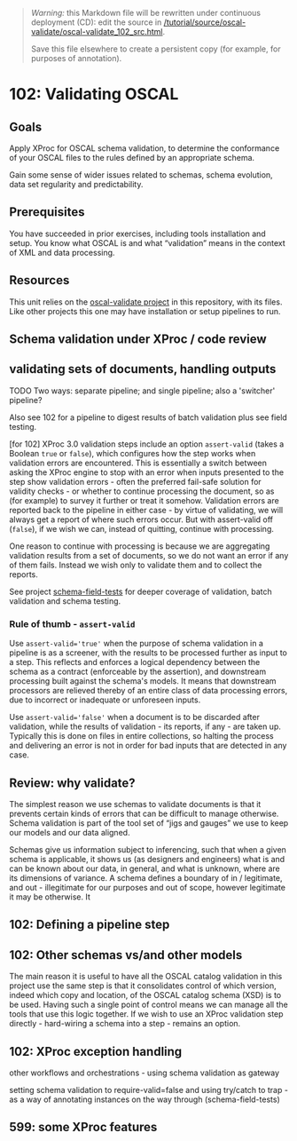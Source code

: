 
> *Warning:* this Markdown file will be rewritten under continuous deployment (CD): edit the source in [/tutorial/source/oscal-validate/oscal-validate_102_src.html](../../../tutorial/source/oscal-validate/oscal-validate_102_src.html).
> 
> Save this file elsewhere to create a persistent copy (for example, for purposes of annotation).

# 102: Validating OSCAL

## Goals

Apply XProc for OSCAL schema validation, to determine the conformance of your OSCAL files to the rules defined by an appropriate schema.

Gain some sense of wider issues related to schemas, schema evolution, data set regularity and predictability.

## Prerequisites

You have succeeded in prior exercises, including tools installation and setup. You know what OSCAL is and what &ldquo;validation&rdquo; means in the context of XML and data processing.

## Resources

This unit relies on the [oscal-validate project](../../../projects/oscal-validate/readme.md) in this repository, with its files. Like other projects this one may have installation or setup pipelines to run.

## Schema validation under XProc / code review

## validating sets of documents, handling outputs

TODO Two ways: separate pipeline; and single pipeline; also a 'switcher' pipeline?

 Also see 102 for a pipeline to digest results of batch validation plus see field testing.

[for 102] XProc 3.0 validation steps include an option `assert-valid` (takes a Boolean `true` or `false`), which configures how the step works when validation errors are encountered. This is essentially a switch between asking the XProc engine to stop with an error when inputs presented to the step show validation errors - often the preferred fail-safe solution for validity checks - or whether to continue processing the document, so as (for example) to survey it further or treat it somehow. Validation errors are reported back to the pipeline in either case - by virtue of validating, we will always get a report of where such errors occur. But with assert-valid off (`false`), if we wish we can, instead of quitting, continue with processing.

One reason to continue with processing is because we are aggregating validation results from a set of documents, so we do not want an error if any of them fails. Instead we wish only to validate them and to collect the reports.

See project [schema-field-tests](../../../projects/schema-field-tests/readme.md) for deeper coverage of validation, batch validation and schema testing.

### Rule of thumb - `assert-valid`

Use `assert-valid='true'` when the purpose of schema validation in a pipeline is as a screener, with the results to be processed further as input to a step. This reflects and enforces a logical dependency between the schema as a contract (enforceable by the assertion), and downstream processing built against the schema's models. It means that downstream processors are relieved thereby of an entire class of data processing errors, due to incorrect or inadequate or unforeseen inputs.

Use `assert-valid='false'` when a document is to be discarded after validation, while the results of validation - its reports, if any - are taken up. Typically this is done on files in entire collections, so halting the process and delivering an error is not in order for bad inputs that are detected in any case.

## Review: why validate?

The simplest reason we use schemas to validate documents is that it prevents certain kinds of errors that can be difficult to manage otherwise. Schema validation is part of the tool set of &ldquo;jigs and gauges&rdquo; we use to keep our models and our data aligned.

Schemas give us information subject to inferencing, such that when a given schema is applicable, it shows us (as designers and engineers) what is and can be known about our data, in general, and what is unknown, where are its dimensions of variance. A schema defines a boundary of in / legitimate, and out - illegitimate for our purposes and out of scope, however legitimate it may be otherwise. It 

## 102: Defining a pipeline step

## 102: Other schemas vs/and other models

The main reason it is useful to have all the OSCAL catalog validation in this project use the same step is that it consolidates control of which version, indeed which copy and location, of the OSCAL catalog schema (XSD) is to be used. Having such a single point of control means we can manage all the tools that use this logic together. If we wish to use an XProc validation step directly - hard-wiring a schema into a step - remains an option.

## 102: XProc exception handling

other workflows and orchestrations - using schema validation as gateway 

setting schema validation to require-valid=false and using try/catch to trap - as a way of annotating instances on the way through (schema-field-tests)

## 599: some XProc features